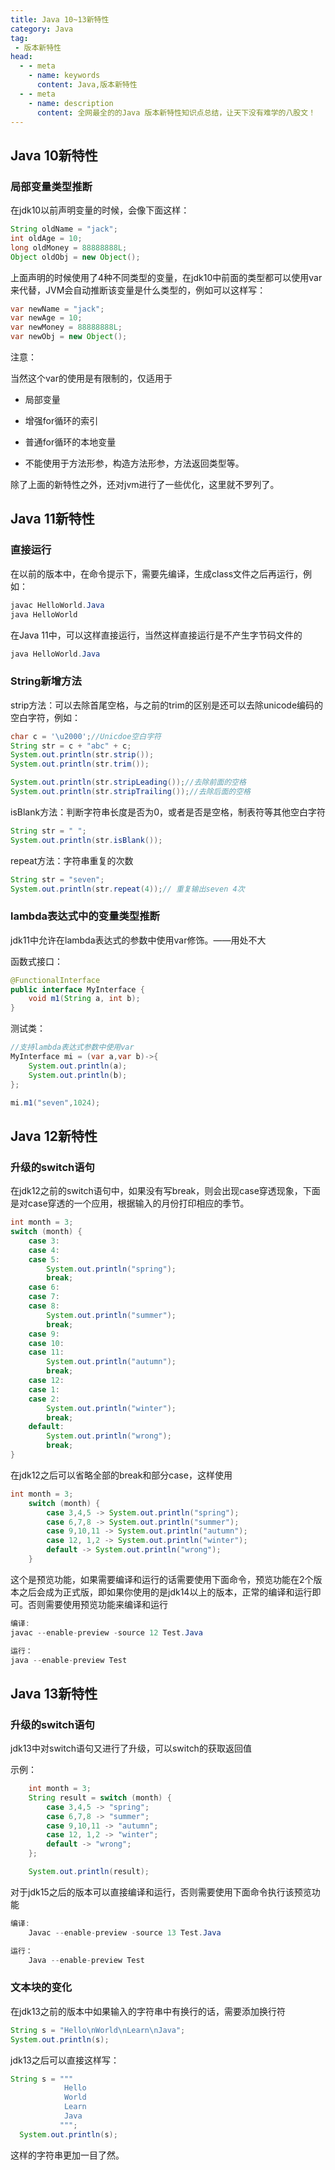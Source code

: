 ```yaml
---
title: Java 10~13新特性
category: Java
tag:
 - 版本新特性
head:
  - - meta
    - name: keywords
      content: Java,版本新特性
  - - meta
    - name: description
      content: 全网最全的的Java 版本新特性知识点总结，让天下没有难学的八股文！
---
```






## Java 10新特性

### 局部变量类型推断

在jdk10以前声明变量的时候，会像下面这样：

```java
String oldName = "jack";
int oldAge = 10;
long oldMoney = 88888888L;
Object oldObj = new Object();
```

上面声明的时候使用了4种不同类型的变量，在jdk10中前面的类型都可以使用var来代替，JVM会自动推断该变量是什么类型的，例如可以这样写：

```java
var newName = "jack";
var newAge = 10;
var newMoney = 88888888L;
var newObj = new Object();
```



注意：

当然这个var的使用是有限制的，仅适用于

- 局部变量

- 增强for循环的索引

- 普通for循环的本地变量

- 不能使用于方法形参，构造方法形参，方法返回类型等。

除了上面的新特性之外，还对jvm进行了一些优化，这里就不罗列了。



## Java 11新特性

### 直接运行

在以前的版本中，在命令提示下，需要先编译，生成class文件之后再运行，例如：

```java
javac HelloWorld.Java
java HelloWorld
```



在Java 11中，可以这样直接运行，当然这样直接运行是不产生字节码文件的

```java
java HelloWorld.Java
```



### String新增方法

strip方法：可以去除首尾空格，与之前的trim的区别是还可以去除unicode编码的空白字符，例如：

```java
char c = '\u2000';//Unicdoe空白字符
String str = c + "abc" + c;
System.out.println(str.strip());
System.out.println(str.trim());

System.out.println(str.stripLeading());//去除前面的空格
System.out.println(str.stripTrailing());//去除后面的空格
```



isBlank方法：判断字符串长度是否为0，或者是否是空格，制表符等其他空白字符

```java
String str = " ";
System.out.println(str.isBlank());
```



repeat方法：字符串重复的次数

```java
String str = "seven";
System.out.println(str.repeat(4));// 重复输出seven 4次
```



### lambda表达式中的变量类型推断

jdk11中允许在lambda表达式的参数中使用var修饰。——用处不大

函数式接口：

```java
@FunctionalInterface
public interface MyInterface {
    void m1(String a, int b);
}
```



测试类：

```java
//支持lambda表达式参数中使用var
MyInterface mi = (var a,var b)->{
    System.out.println(a);
    System.out.println(b);
};

mi.m1("seven",1024);
```



## Java 12新特性

### 升级的switch语句

在jdk12之前的switch语句中，如果没有写break，则会出现case穿透现象，下面是对case穿透的一个应用，根据输入的月份打印相应的季节。

```java
int month = 3;
switch (month) {
    case 3:
    case 4:
    case 5:
        System.out.println("spring");
        break;
    case 6:
    case 7:
    case 8:
        System.out.println("summer");
        break;
    case 9:
    case 10:
    case 11:
        System.out.println("autumn");
        break;
    case 12:
    case 1:
    case 2:
        System.out.println("winter");
        break;
    default:
        System.out.println("wrong");
        break;
}
```



在jdk12之后可以省略全部的break和部分case，这样使用

```java
int month = 3;
    switch (month) {
        case 3,4,5 -> System.out.println("spring");
        case 6,7,8 -> System.out.println("summer");
        case 9,10,11 -> System.out.println("autumn");
        case 12, 1,2 -> System.out.println("winter");
        default -> System.out.println("wrong");
    }
```



这个是预览功能，如果需要编译和运行的话需要使用下面命令，预览功能在2个版本之后会成为正式版，即如果你使用的是jdk14以上的版本，正常的编译和运行即可。否则需要使用预览功能来编译和运行

```java
编译:
javac --enable-preview -source 12 Test.Java

运行：
java --enable-preview Test
```



## Java 13新特性

### 升级的switch语句

jdk13中对switch语句又进行了升级，可以switch的获取返回值

示例：

```java
    int month = 3;
    String result = switch (month) {
        case 3,4,5 -> "spring";
        case 6,7,8 -> "summer";
        case 9,10,11 -> "autumn";
        case 12, 1,2 -> "winter";
        default -> "wrong";
    };

    System.out.println(result);
```



对于jdk15之后的版本可以直接编译和运行，否则需要使用下面命令执行该预览功能

```java
编译:
    Javac --enable-preview -source 13 Test.Java

运行：
    Java --enable-preview Test
```



### 文本块的变化

在jdk13之前的版本中如果输入的字符串中有换行的话，需要添加换行符

```java
String s = "Hello\nWorld\nLearn\nJava";
System.out.println(s);
```



jdk13之后可以直接这样写：

```java
String s = """
            Hello
            World
            Learn
            Java
           """;
  System.out.println(s);
```



这样的字符串更加一目了然。

 


<!-- @include: @article-footer.snippet.md -->     

